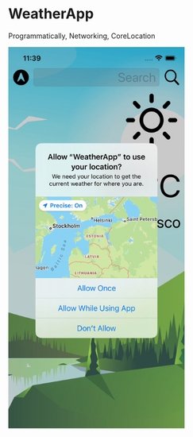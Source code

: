 # WeatherApp
Programmatically, Networking, CoreLocation

<img src="WeatherApp/weatherApp.gif" width="355"/>

